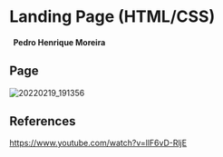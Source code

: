 # Landing Page (HTML/CSS)

####  &nbsp; Pedro Henrique Moreira

## Page

![20220219_191356](https://user-images.githubusercontent.com/26661663/154820832-732fc8a8-b87b-4978-a49f-4b007088829b.jpg)

## References

https://www.youtube.com/watch?v=llF6vD-RljE
